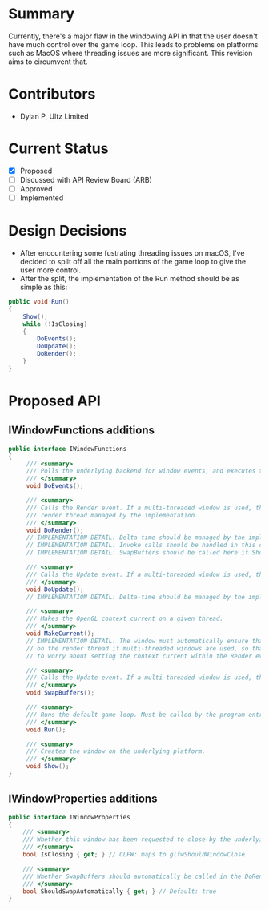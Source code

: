 # Summary
Currently, there's a major flaw in the windowing API in that the user doesn't have much control over the game loop. This leads to problems on platforms such as MacOS where threading issues are more significant. This revision aims to circumvent that.

# Contributors
- Dylan P, Ultz Limited

# Current Status
- [x] Proposed
- [ ] Discussed with API Review Board (ARB)
- [ ] Approved
- [ ] Implemented

# Design Decisions
- After encountering some fustrating threading issues on macOS, I've decided to split off all the main portions of the game loop to give the user more control.
- After the split, the implementation of the Run method should be as simple as this:
```cs
public void Run()
{
    Show();
    while (!IsClosing)
    {
        DoEvents();
        DoUpdate();
        DoRender();
    }
}
```

# Proposed API

## IWindowFunctions additions
```cs
public interface IWindowFunctions
{
     /// <summary>
     /// Polls the underlying backend for window events, and executes them. This does not include Render or Update.
     /// </summary>
     void DoEvents();

     /// <summary>
     /// Calls the Render event. If a multi-threaded window is used, the Render event will run on the
     /// render thread managed by the implementation.
     /// </summary>
     void DoRender();
     // IMPLEMENTATION DETAIL: Delta-time should be managed by the implementation
     // IMPLEMENTATION DETAIL: Invoke calls should be handled in this call.
     // IMPLEMENTATION DETAIL: SwapBuffers should be called here if ShouldSwapAutomatically is true.

     /// <summary>
     /// Calls the Update event. If a multi-threaded window is used, the Update event could run on any thread.
     /// </summary>
     void DoUpdate();
     // IMPLEMENTATION DETAIL: Delta-time should be managed by the implementation

     /// <summary>
     /// Makes the OpenGL context current on a given thread.
     /// </summary>
     void MakeCurrent();
     // IMPLEMENTATION DETAIL: The window must automatically ensure that the context is current
     // on the render thread if multi-threaded windows are used, so that the user doesn't have
     // to worry about setting the context current within the Render event.

     /// <summary>
     /// Calls the Update event. If a multi-threaded window is used, the Update event could run on any thread.
     /// </summary>
     void SwapBuffers();

     /// <summary>
     /// Runs the default game loop. Must be called by the program entry thread.
     /// </summary>
     void Run();

     /// <summary>
     /// Creates the window on the underlying platform.
     /// </summary>
     void Show();
}
```

## IWindowProperties additions
```cs
public interface IWindowProperties
{
    /// <summary>
    /// Whether this window has been requested to close by the underlying platform.
    /// </summary>
    bool IsClosing { get; } // GLFW: maps to glfwShouldWindowClose

    /// <summary>
    /// Whether SwapBuffers should automatically be called in the DoRender call.
    /// </summary>
    bool ShouldSwapAutomatically { get; } // Default: true
}
```
